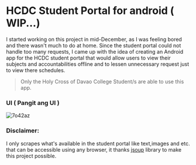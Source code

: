 # HCDC Student Portal for android ( WIP...)
I started working on this project in mid-December, as I was feeling bored and there wasn't much to do at home. Since the student portal could not handle too many requests, I came up with the idea of creating an Android app for the HCDC student portal that would allow users to view their subjects and accountabilities offline and to lessen unnecessary request just to view there schedules.

<!-- I started working on this project in mid-December, as I was feeling bored and there wasn't much to do at home. Since the student portal could not handle too many requests, I came up with the idea of creating an Android app for the HCDC student portal that would allow users to view their subjects and accountabilities offline. Additionally, I wanted to learn something new through this project. However, once the semester began, I had to put the project on hold due to my busy schedule with school projects and other commitments. The project is still unstable and has some bugs ( spaghetti code haha), and it requires better exception handling. -->

> Only the Holy Cross of Davao College Student/s are able to use this app.

### UI ( Pangit ang UI )
![7o42az](https://github.com/Jerson2000/HCDC_Portal/assets/78902475/f1e2d849-0c26-4468-90fc-42655909948a)

<!-- 
### 
> DISPLAY
> * Dashboard
> * Grade
> * Enrollment History
> * Accountabilities


### Library Use
> * JSOUP
> * Okhttp
> * Room 
> * RxJava
> * Navigation
> * Scalable Unit ( dp and sp ) -->

### Disclaimer:
I only scrapes what's available in the student portal like text,images and etc. that can be accessible using any browser, it thanks <a href="https://jsoup.org/">jsoup</a> library to make this project possible.
 
